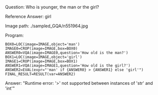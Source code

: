 Question: Who is younger, the man or the girl?

Reference Answer: girl

Image path: ./sampled_GQA/n551964.jpg

Program:

```
BOX0=LOC(image=IMAGE,object='man')
IMAGE0=CROP(image=IMAGE,box=BOX0)
ANSWER0=VQA(image=IMAGE0,question='How old is the man?')
BOX1=LOC(image=IMAGE,object='girl')
IMAGE1=CROP(image=IMAGE,box=BOX1)
ANSWER1=VQA(image=IMAGE1,question='How old is the girl?')
ANSWER2=EVAL(expr="'man' if {ANSWER0} > {ANSWER1} else 'girl'")
FINAL_RESULT=RESULT(var=ANSWER2)
```
Answer: "Runtime error: '>' not supported between instances of 'str' and 'int'"

